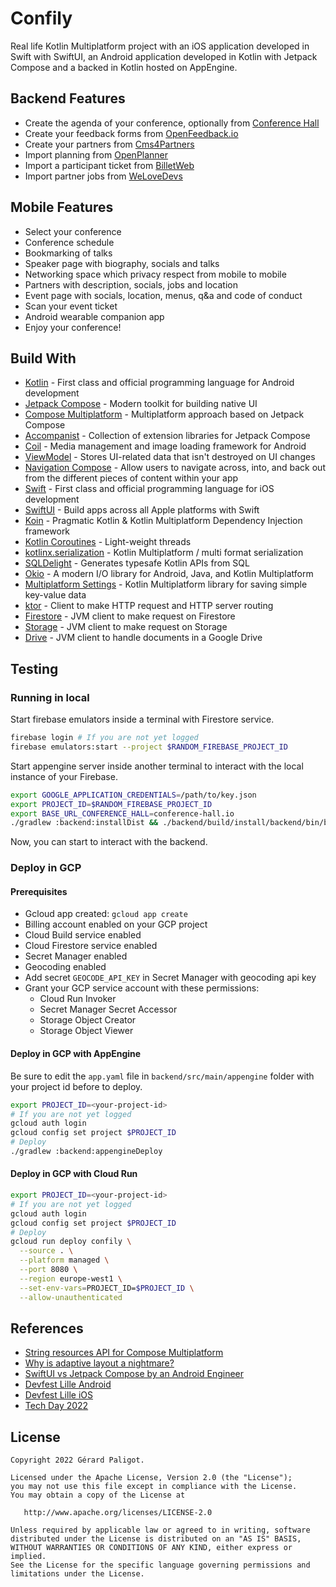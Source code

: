 # Confily

Real life Kotlin Multiplatform project with an iOS application
developed in Swift with SwiftUI, an Android application developed
in Kotlin with Jetpack Compose and a backed in Kotlin hosted on
AppEngine.

## Backend Features

* Create the agenda of your conference, optionally from [Conference Hall](https://github.com/bpetetot/conference-hall)
* Create your feedback forms from [OpenFeedback.io](https://github.com/HugoGresse/open-feedback)
* Create your partners from [Cms4Partners](https://github.com/GDG-Lille/cms4partners)
* Import planning from [OpenPlanner](https://openplanner.fr/)
* Import a participant ticket from [BilletWeb](https://www.billetweb.fr/)
* Import partner jobs from [WeLoveDevs](https://welovedevs.com/)

## Mobile Features

* Select your conference
* Conference schedule
* Bookmarking of talks
* Speaker page with biography, socials and talks
* Networking space which privacy respect from mobile to mobile
* Partners with description, socials, jobs and location
* Event page with socials, location, menus, q&a and code of conduct
* Scan your event ticket
* Android wearable companion app
* Enjoy your conference!

## Build With

* [Kotlin](https://kotlinlang.org/) - First class and official programming language for Android development
* [Jetpack Compose](https://developer.android.com/jetpack/compose) - Modern toolkit for building native UI
* [Compose Multiplatform](https://www.jetbrains.com/lp/compose-multiplatform/) - Multiplatform approach based on Jetpack Compose
* [Accompanist](https://github.com/google/accompanist) - Collection of extension libraries for Jetpack Compose
* [Coil](https://github.com/coil-kt/coil) - Media management and image loading framework for Android
* [ViewModel](https://developer.android.com/topic/libraries/architecture/viewmodel) - Stores UI-related data that isn't destroyed on UI changes
* [Navigation Compose](https://developer.android.com/jetpack/compose/navigation) - Allow users to navigate across, into, and back out from the different pieces of content within your app
* [Swift](https://www.swift.org/) - First class and official programming language for iOS development
* [SwiftUI](https://developer.apple.com/xcode/swiftui/) - Build apps across all Apple platforms with Swift
* [Koin](https://insert-koin.io/) - Pragmatic Kotlin & Kotlin Multiplatform Dependency Injection framework
* [Kotlin Coroutines](https://kotlinlang.org/docs/coroutines-guide.html) - Light-weight threads
* [kotlinx.serialization](https://github.com/Kotlin/kotlinx.serialization) - Kotlin Multiplatform / multi format serialization
* [SQLDelight](https://github.com/cashapp/sqldelight) - Generates typesafe Kotlin APIs from SQL
* [Okio](https://github.com/square/okio) - A modern I/O library for Android, Java, and Kotlin Multiplatform
* [Multiplatform Settings](https://github.com/russhwolf/multiplatform-settings) - Kotlin Multiplatform library for saving simple key-value data
* [ktor](https://github.com/ktorio/ktor) - Client to make HTTP request and HTTP server routing
* [Firestore](https://github.com/googleapis/java-firestore) - JVM client to make request on Firestore
* [Storage](https://github.com/googleapis/java-storage) - JVM client to make request on Storage
* [Drive](https://developers.google.com/drive/api/guides/about-sdk) - JVM client to handle documents in a Google Drive

## Testing

### Running in local

Start firebase emulators inside a terminal with Firestore service.

```bash
firebase login # If you are not yet logged
firebase emulators:start --project $RANDOM_FIREBASE_PROJECT_ID
```

Start appengine server inside another terminal to interact with the
local instance of your Firebase.

```bash
export GOOGLE_APPLICATION_CREDENTIALS=/path/to/key.json
export PROJECT_ID=$RANDOM_FIREBASE_PROJECT_ID
export BASE_URL_CONFERENCE_HALL=conference-hall.io
./gradlew :backend:installDist && ./backend/build/install/backend/bin/backend
```

Now, you can start to interact with the backend.

### Deploy in GCP

#### Prerequisites

* Gcloud app created: `gcloud app create`
* Billing account enabled on your GCP project
* Cloud Build service enabled
* Cloud Firestore service enabled
* Secret Manager enabled
* Geocoding enabled
* Add secret `GEOCODE_API_KEY` in Secret Manager with geocoding api key
* Grant your GCP service account with these permissions:
  * Cloud Run Invoker
  * Secret Manager Secret Accessor
  * Storage Object Creator
  * Storage Object Viewer

#### Deploy in GCP with AppEngine

Be sure to edit the `app.yaml` file in `backend/src/main/appengine` folder with your project id 
before to deploy.

```bash
export PROJECT_ID=<your-project-id>
# If you are not yet logged
gcloud auth login
gcloud config set project $PROJECT_ID
# Deploy
./gradlew :backend:appengineDeploy
```

#### Deploy in GCP with Cloud Run

```bash
export PROJECT_ID=<your-project-id>
# If you are not yet logged
gcloud auth login
gcloud config set project $PROJECT_ID
# Deploy
gcloud run deploy confily \
  --source . \
  --platform managed \
  --port 8080 \
  --region europe-west1 \
  --set-env-vars=PROJECT_ID=$PROJECT_ID \
  --allow-unauthenticated
```

## References

* [String resources API for Compose Multiplatform](https://medium.com/proandroiddev/string-resources-api-for-compose-multiplatform-9e0bf6618506)
* [Why is adaptive layout a nightmare?](https://speakerdeck.com/gerardpaligot/why-is-adaptive-layout-a-nightmare)
* [SwiftUI vs Jetpack Compose by an Android Engineer](https://proandroiddev.com/swiftui-vs-jetpack-compose-by-an-android-engineer-6b48415f36b3)
* [Devfest Lille Android](https://play.google.com/store/apps/details?id=org.gdglille.devfest.android)
* [Devfest Lille iOS](https://apps.apple.com/fr/app/apple-store/id1624758676)
* [Tech Day 2022](https://play.google.com/store/apps/details?id=com.decathlon.tech.day.android)

## License

    Copyright 2022 Gérard Paligot.

    Licensed under the Apache License, Version 2.0 (the "License");
    you may not use this file except in compliance with the License.
    You may obtain a copy of the License at

       http://www.apache.org/licenses/LICENSE-2.0

    Unless required by applicable law or agreed to in writing, software
    distributed under the License is distributed on an "AS IS" BASIS,
    WITHOUT WARRANTIES OR CONDITIONS OF ANY KIND, either express or implied.
    See the License for the specific language governing permissions and
    limitations under the License.
